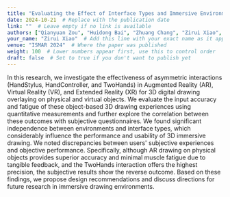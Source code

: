 ```yaml
---
title: "Evaluating the Effect of Interface Types and Immersive Environments on Drawing Accuracy and User Comfort"
date: 2024-10-21  # Replace with the publication date
link: ""  # Leave empty if no link is available
authors: ["Qianyuan Zou", "Huidong Bai", "Zhuang Chang", "Zirui Xiao", "Suizi Tian", "Allan Fowler", "Henry Been-Lirn Duh", "Mark Billinghurst"]  # List of authors
your_name: "Zirui Xiao"  # Add this line with your exact name as it appears in author lists
venue: "ISMAR 2024"  # Where the paper was published
weight: 100  # Lower numbers appear first, use this to control order
draft: false  # Set to true if you don't want to publish yet
---
```


In this research, we investigate the effectiveness of asymmetric interactions (HandStylus, HandController, and TwoHands) in Augmented Reality (AR), Virtual Reality (VR), and Extended Reality (XR) for 3D digital drawing overlaying on physical and virtual objects. We evaluate the input accuracy and fatigue of these object-based 3D drawing experiences using quantitative measurements and further explore the correlation between these outcomes with subjective questionnaires. We found significant independence between environments and interface types, which considerably influence the performance and usability of 3D immersive drawing. We noted discrepancies between users' subjective experiences and objective performance. Specifically, although AR drawing on physical objects provides superior accuracy and minimal muscle fatigue due to tangible feedback, and the TwoHands interaction offers the highest precision, the subjective results show the reverse outcome. Based on these findings, we propose design recommendations and discuss directions for future research in immersive drawing environments.